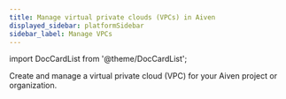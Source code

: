```yaml
---
title: Manage virtual private clouds (VPCs) in Aiven
displayed_sidebar: platformSidebar
sidebar_label: Manage VPCs
---
```


import DocCardList from '@theme/DocCardList';

Create and manage a virtual private cloud (VPC) for your Aiven project or organization.

<DocCardList />
